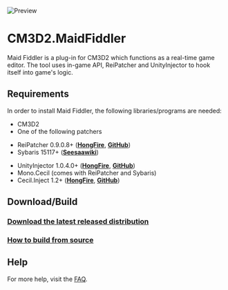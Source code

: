 ![Preview](https://raw.githubusercontent.com/denikson/CM3D2.MaidFiddler/master/thumbnail.png)
# CM3D2.MaidFiddler
Maid Fiddler is a plug-in for CM3D2 which functions as a real-time game editor.
The tool uses in-game API, ReiPatcher and UnityInjector to hook itself into game's logic.

## Requirements
In order to install Maid Fiddler, the following libraries/programs are needed:
* CM3D2
* One of the following patchers
 - ReiPatcher 0.9.0.8+ ([**HongFire**](http://www.hongfire.com/forum/showthread.php/444566-ReiPatcher-General-Purpose-Net-Assembly-Patcher), [**GitHub**](https://usagirei.github.io/#!/downloads/reipatcher/main))
 - Sybaris 15117+ ([**Seesaawiki**](http://seesaawiki.jp/cm3d2/d/%b2%fe%c2%a4#sybaris))
* UnityInjector 1.0.4.0+ ([**HongFire**](http://www.hongfire.com/forum/showthread.php/444567-UnityInjector-Plugin-Powered-Unity-Code-Injector), [**GitHub**](https://usagirei.github.io/#!/downloads/unityinjector/main))
* Mono.Cecil (comes with ReiPatcher and Sybaris)
* Cecil.Inject 1.2+ ([**HongFire**](http://www.hongfire.com/forum/showthread.php/444581-Cecil-Inject-An-extension-to-Mono-Cecil-1-0-1), [**GitHub**](https://github.com/denikson/Mono.Cecil.Inject/releases))

## Download/Build
### [Download the latest released distribution](https://github.com/denikson/CM3D2.MaidFiddler/releases)
### [How to build from source](https://github.com/denikson/CM3D2.MaidFiddler/wiki/Working-with-source#building)

## Help
For more help, visit the [FAQ](https://github.com/denikson/CM3D2.MaidFiddler/wiki/FAQ).

